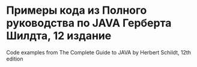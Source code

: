 # Примеры кода из Полного руководства по JAVA Герберта Шилдта, 12 издание
Code examples from The Complete Guide to JAVA by Herbert Schildt, 12th edition
